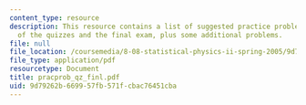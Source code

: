 ```yaml
---
content_type: resource
description: This resource contains a list of suggested practice problems for each
  of the quizzes and the final exam, plus some additional problems.
file: null
file_location: /coursemedia/8-08-statistical-physics-ii-spring-2005/9d79262b669957fb571fcbac76451cba_pracprob_qz_finl.pdf
file_type: application/pdf
resourcetype: Document
title: pracprob_qz_finl.pdf
uid: 9d79262b-6699-57fb-571f-cbac76451cba
---
```

